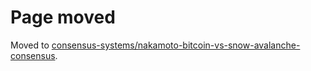 
# Page moved

Moved to [consensus-systems/nakamoto-bitcoin-vs-snow-avalanche-consensus](./consensus-systems/nakamoto-bitcoin-vs-snow-avalanche-consensus.md).
